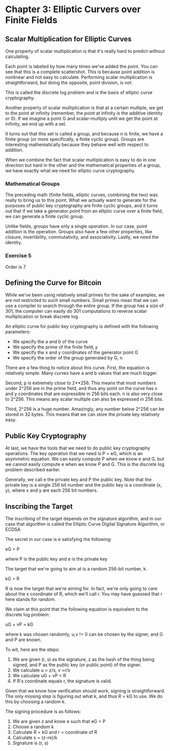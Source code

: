 # Chapter 3: Elliptic Curvers over Finite Fields

## Scalar Multiplication for Elliptic Curves

One property of scalar multiplication is that it's really hard to predict without calculating.

Each point is labeled by how many times we've added the point. You can see that this is a complete scattershot. This is because point addition is nonlinear and not easy to calculate. Performing scalar multiplication is straightforward, but doing the opposite, point division, is not.

This is called the discrete log problem and is the basis of elliptic curve cryptography.

Another property of scalar multiplication is that at a certain multiple, we get to the point at infinity (remember, the point at infinity is the additive identity or 0). If we imagine a point G and scalar-multiply until we get the point at infinity, we end up with a set.

It turns out that this set is called a group, and because n is finite, we have a finite group (or more specifically, a finite cyclic group). Groups are interesting mathematically because they behave well with respect to addition.

When we combine the fact that scalar multiplication is easy to do in one direction but hard in the other and the mathematical properties of a group, we have exactly what we need for elliptic curve cryptography.

### Mathematical Groups

The preceding math (finite fields, elliptic curves, combining the two) was really to bring us to this point. What we actually want to generate for the purposes of public key cryptography are finite cyclic groups, and it turns out that if we take a generator point from an elliptic curve over a finite field, we can generate a finite cyclic group.

Unlike fields, groups have only a single operation. In our case, point addition is the operation. Groups also have a few other properties, like closure, invertibility, commutativity, and associativity. Lastly, we need the identity.

### Exercise 5

Order is 7

## Defining the Curve for Bitcoin

While we've been using relatively small primes for the sake of examples, we are not restricted to such small numbers. Small primes mean that we can use a compiler to search through the entire group. If the group has a size of 301, the computer can easily do 301 computations to reverse scalar multiplication or break discrete log.

An elliptic curve for public key cryptography is defined with the following parameters:

- We specify the a and b of the curve 
- We specify the prime of the finite field, `p`
- We specify the x and y coordinates of the generator point G
- We specify the order of the group generated by G, n

There are a few thing to notice about this curve. First, the equation is relatively simple. Many curves have a and b values that are much bigger.

Second, p is extremely close to 2**256. This means that most numbers under 2^256 are in the prime field, and thus any point on the curve has x and y coordinates that are expressible in 256 bits each. n is also very close to 2^256. This means any scalar multiple can also be expressed in 256 bits.

Third, 2^256 is a huge number. Amazingly, any number below 2^256 can be stored in 32 bytes. This means that we can store the private key relatively easy.

## Public Key Cryptography

At last, we have the tools that we need to do public key cryptography operations. The key operation that we need is P = eG, which is an asymmetric equation. We can easily compute P when we know e and G, but we cannot easily compute e when we know P and G. This is the discrete log problem described earlier. 

Generally, we call e the private key and P the public key. Note that the private key is a single 256 bit number and the public key is a coordinate (x, y), where x and y are each 256 bit numbers.

## Inscribing the Target

The inscribing of the target depends on the signature algorithm, and in our case that algorithm is called the Elliptic Curve Digital Signature Algorithm, or ECDSA

The secret in our case is e satisfying the following:

eG = P

where P is the public key and e is the private key

The target that we're going to aim at is a random 256-bit number, k. 

kG = R

R is now the target that we're aiming for. In fact, we're only going to care about the x coordinate of R, which we'll call r. You may have guessed that r here stands for random.

We claim at this point that the following equation is equivalent to the discrete log problem:

uG + vP = kG

where k was chosen randomly, u,v != 0 can be chosen by the signer, and G and P are known. 

To wit, here are the steps:

1. We are given (r, s) as the signature, z as the hash of the thing being signed, and P as the public key (or public point) of the signer.
2. We calculate u = z/s, v =r/s
3. We calculate uG + vP = R
4. If R's coordinate equals r, the signature is valid.

Given that we know how verification should work, signing is straightforward. The only missing step is figuring out what k, and thus R = kG to use. We do this by choosing a random k.

The signing procedure is as follows:

1. We are given z and know e such that eG = P
2. Choose a random k
3. Calculate R = kG and r = coordinate of R
4. Calculate s = (z-re)/k
5. Signature is (r, s)

